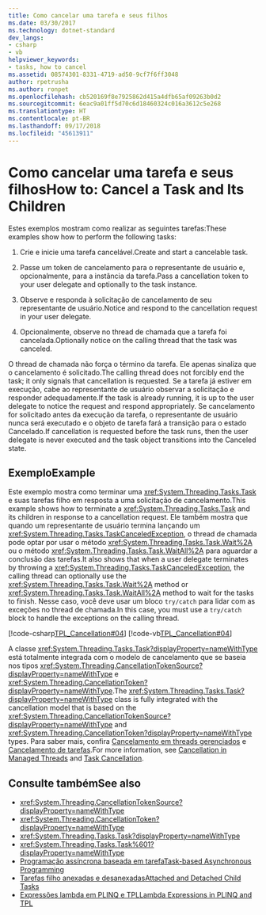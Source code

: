 ```yaml
---
title: Como cancelar uma tarefa e seus filhos
ms.date: 03/30/2017
ms.technology: dotnet-standard
dev_langs:
- csharp
- vb
helpviewer_keywords:
- tasks, how to cancel
ms.assetid: 08574301-8331-4719-ad50-9cf7f6ff3048
author: rpetrusha
ms.author: ronpet
ms.openlocfilehash: cb520169f8e7925862d415a4dfb65af09263b0d2
ms.sourcegitcommit: 6eac9a01ff5d70c6d18460324c016a3612c5e268
ms.translationtype: HT
ms.contentlocale: pt-BR
ms.lasthandoff: 09/17/2018
ms.locfileid: "45613911"
---
```

# <a name="how-to-cancel-a-task-and-its-children"></a><span data-ttu-id="1c6f1-102">Como cancelar uma tarefa e seus filhos</span><span class="sxs-lookup"><span data-stu-id="1c6f1-102">How to: Cancel a Task and Its Children</span></span>
<span data-ttu-id="1c6f1-103">Estes exemplos mostram como realizar as seguintes tarefas:</span><span class="sxs-lookup"><span data-stu-id="1c6f1-103">These examples show how to perform the following tasks:</span></span>  
  
1.  <span data-ttu-id="1c6f1-104">Crie e inicie uma tarefa cancelável.</span><span class="sxs-lookup"><span data-stu-id="1c6f1-104">Create and start a cancelable task.</span></span>  
  
2.  <span data-ttu-id="1c6f1-105">Passe um token de cancelamento para o representante de usuário e, opcionalmente, para a instância da tarefa.</span><span class="sxs-lookup"><span data-stu-id="1c6f1-105">Pass a cancellation token to your user delegate and optionally to the task instance.</span></span>  
  
3.  <span data-ttu-id="1c6f1-106">Observe e responda à solicitação de cancelamento de seu representante de usuário.</span><span class="sxs-lookup"><span data-stu-id="1c6f1-106">Notice and respond to the cancellation request in your user delegate.</span></span>  
  
4.  <span data-ttu-id="1c6f1-107">Opcionalmente, observe no thread de chamada que a tarefa foi cancelada.</span><span class="sxs-lookup"><span data-stu-id="1c6f1-107">Optionally notice on the calling thread that the task was canceled.</span></span>  
  
 <span data-ttu-id="1c6f1-108">O thread de chamada não força o término da tarefa. Ele apenas sinaliza que o cancelamento é solicitado.</span><span class="sxs-lookup"><span data-stu-id="1c6f1-108">The calling thread does not forcibly end the task; it only signals that cancellation is requested.</span></span> <span data-ttu-id="1c6f1-109">Se a tarefa já estiver em execução, cabe ao representante de usuário observar a solicitação e responder adequadamente.</span><span class="sxs-lookup"><span data-stu-id="1c6f1-109">If the task is already running, it is up to the user delegate to notice the request and respond appropriately.</span></span> <span data-ttu-id="1c6f1-110">Se cancelamento for solicitado antes da execução da tarefa, o representante de usuário nunca será executado e o objeto de tarefa fará a transição para o estado Cancelado.</span><span class="sxs-lookup"><span data-stu-id="1c6f1-110">If cancellation is requested before the task runs, then the user delegate is never executed and the task object transitions into the Canceled state.</span></span>  
  
## <a name="example"></a><span data-ttu-id="1c6f1-111">Exemplo</span><span class="sxs-lookup"><span data-stu-id="1c6f1-111">Example</span></span>  
 <span data-ttu-id="1c6f1-112">Este exemplo mostra como terminar uma <xref:System.Threading.Tasks.Task> e suas tarefas filho em resposta a uma solicitação de cancelamento.</span><span class="sxs-lookup"><span data-stu-id="1c6f1-112">This example shows how to terminate a <xref:System.Threading.Tasks.Task> and its children in response to a cancellation request.</span></span> <span data-ttu-id="1c6f1-113">Ele também mostra que quando um representante de usuário termina lançando um <xref:System.Threading.Tasks.TaskCanceledException>, o thread de chamada pode optar por usar o método <xref:System.Threading.Tasks.Task.Wait%2A> ou o método <xref:System.Threading.Tasks.Task.WaitAll%2A> para aguardar a conclusão das tarefas.</span><span class="sxs-lookup"><span data-stu-id="1c6f1-113">It also shows that when a user delegate terminates by throwing a <xref:System.Threading.Tasks.TaskCanceledException>, the calling thread can optionally use the <xref:System.Threading.Tasks.Task.Wait%2A> method or <xref:System.Threading.Tasks.Task.WaitAll%2A> method to wait for the tasks to finish.</span></span> <span data-ttu-id="1c6f1-114">Nesse caso, você deve usar um bloco `try/catch` para lidar com as exceções no thread de chamada.</span><span class="sxs-lookup"><span data-stu-id="1c6f1-114">In this case, you must use a `try/catch` block to handle the exceptions on the calling thread.</span></span>  
  
 [!code-csharp[TPL_Cancellation#04](../../../samples/snippets/csharp/VS_Snippets_Misc/tpl_cancellation/cs/cancel1.cs#04)]
 [!code-vb[TPL_Cancellation#04](../../../samples/snippets/visualbasic/VS_Snippets_Misc/tpl_cancellation/vb/cancel1.vb#04)]  
  
 <span data-ttu-id="1c6f1-115">A classe <xref:System.Threading.Tasks.Task?displayProperty=nameWithType> está totalmente integrada com o modelo de cancelamento que se baseia nos tipos <xref:System.Threading.CancellationTokenSource?displayProperty=nameWithType> e <xref:System.Threading.CancellationToken?displayProperty=nameWithType>.</span><span class="sxs-lookup"><span data-stu-id="1c6f1-115">The <xref:System.Threading.Tasks.Task?displayProperty=nameWithType> class is fully integrated with the cancellation model that is based on the <xref:System.Threading.CancellationTokenSource?displayProperty=nameWithType> and <xref:System.Threading.CancellationToken?displayProperty=nameWithType> types.</span></span> <span data-ttu-id="1c6f1-116">Para saber mais, confira [Cancelamento em threads gerenciados](../../../docs/standard/threading/cancellation-in-managed-threads.md) e [Cancelamento de tarefas](../../../docs/standard/parallel-programming/task-cancellation.md).</span><span class="sxs-lookup"><span data-stu-id="1c6f1-116">For more information, see [Cancellation in Managed Threads](../../../docs/standard/threading/cancellation-in-managed-threads.md) and [Task Cancellation](../../../docs/standard/parallel-programming/task-cancellation.md).</span></span>  
  
## <a name="see-also"></a><span data-ttu-id="1c6f1-117">Consulte também</span><span class="sxs-lookup"><span data-stu-id="1c6f1-117">See also</span></span>

- <xref:System.Threading.CancellationTokenSource?displayProperty=nameWithType>  
- <xref:System.Threading.CancellationToken?displayProperty=nameWithType>  
- <xref:System.Threading.Tasks.Task?displayProperty=nameWithType>  
- <xref:System.Threading.Tasks.Task%601?displayProperty=nameWithType>  
- [<span data-ttu-id="1c6f1-118">Programação assíncrona baseada em tarefa</span><span class="sxs-lookup"><span data-stu-id="1c6f1-118">Task-based Asynchronous Programming</span></span>](../../../docs/standard/parallel-programming/task-based-asynchronous-programming.md)  
- [<span data-ttu-id="1c6f1-119">Tarefas filho anexadas e desanexadas</span><span class="sxs-lookup"><span data-stu-id="1c6f1-119">Attached and Detached Child Tasks</span></span>](../../../docs/standard/parallel-programming/attached-and-detached-child-tasks.md)  
- [<span data-ttu-id="1c6f1-120">Expressões lambda em PLINQ e TPL</span><span class="sxs-lookup"><span data-stu-id="1c6f1-120">Lambda Expressions in PLINQ and TPL</span></span>](../../../docs/standard/parallel-programming/lambda-expressions-in-plinq-and-tpl.md)
